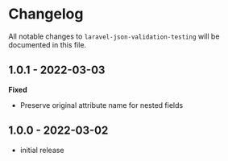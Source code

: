 # Changelog

All notable changes to `laravel-json-validation-testing` will be documented in this file.

## 1.0.1 - 2022-03-03

**Fixed**
- Preserve original attribute name for nested fields

## 1.0.0 - 2022-03-02

- initial release
